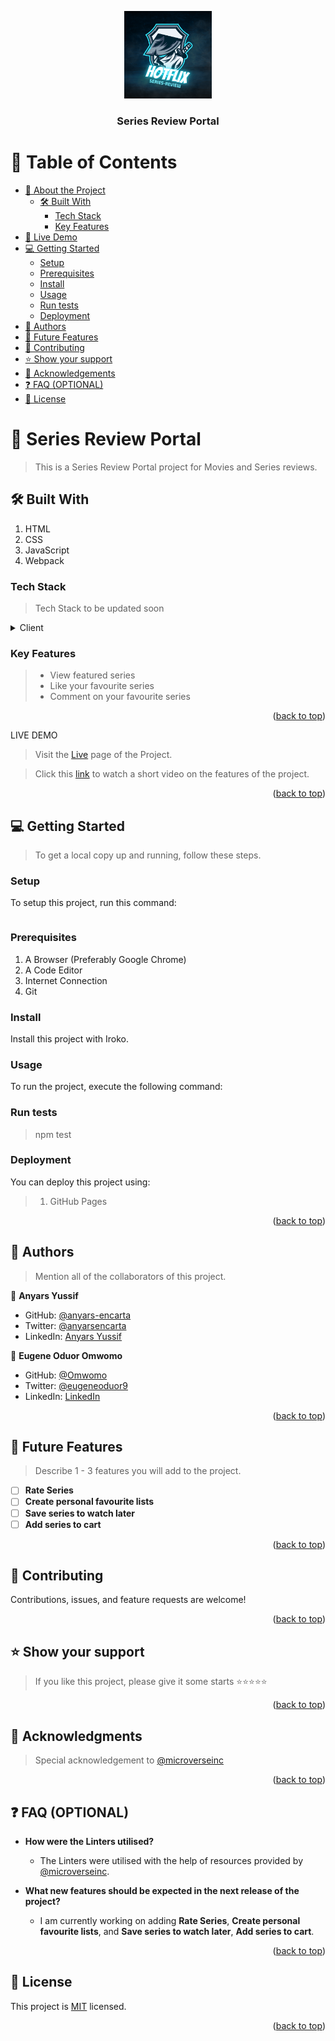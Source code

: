 <a name="readme-top"></a>

<div align="center">

 <!-- LOGO -->

  <img src="./src/assets/hotflix-logo.png" alt="logo" width="140"  height="auto" />
  <br/>

<!-- MAIN HEADING -->

  <h3><b>Series Review Portal</b></h3>

</div>

<!-- TABLE OF CONTENTS -->
# 📗 Table of Contents

- [📖 About the Project](#about-project)
  - [🛠 Built With](#built-with)
    - [Tech Stack](#tech-stack)
    - [Key Features](#key-features)
- [🚀 Live Demo](#live-demo)
- [💻 Getting Started](#getting-started)
  - [Setup](#setup)
  - [Prerequisites](#prerequisites)
  - [Install](#install)
  - [Usage](#usage)
  - [Run tests](#run-tests)
  - [Deployment](#deployment)
- [👥 Authors](#authors)
- [🔭 Future Features](#future-features)
- [🤝 Contributing](#contributing)
- [⭐️ Show your support](#support)
- [🙏 Acknowledgements](#acknowledgements)
- [❓ FAQ (OPTIONAL)](#faq)
- [📝 License](#license)

<!-- INTRO -->
# 📖 Series Review Portal <a name="about-project"></a>

> This is a Series Review Portal project for Movies and Series reviews.

## 🛠 Built With <a name="built-with"></a>
1. HTML
2. CSS
3. JavaScript
4. Webpack
### Tech Stack <a name="tech-stack"></a>

> Tech Stack to be updated soon

<details>
  <summary>Client</summary>
  <ul>
    <li><a href="https://reactjs.org/">HTML</a></li>
    <li><a href="https://reactjs.org/">CSS</a></li>
    <li><a href="https://reactjs.org/">JavaScript</a></li>
    <li><a href="https://reactjs.org/">Webpack</a></li>
  </ul>
</details>
<!-- Features -->

### Key Features <a name="key-features"></a>

> - View featured series
> - Like your favourite series
> - Comment on your favourite series

<p align="right">(<a href="#readme-top">back to top</a>)</p>

<!-- LIVE DEMO -->

LIVE DEMO

> Visit the [Live](https://anyars-encarta.github.io/Series-Review-Portal/dist/) page of the Project.

> Click this [link](https://drive.google.com/file/d/1DxSXsJfWHYL5gSP5Ph1Yg1qoA2o2eX9v/view?usp=sharing) to watch a short video on the features of the project.

<p align="right">(<a href="#readme-top">back to top</a>)</p>

<!-- GETTING STARTED -->

## 💻 Getting Started <a name="getting-started"></a>

> To get a local copy up and running, follow these steps.

<!-- SETUP -->
### Setup

To setup this project, run this command:

```npm test
```
### Prerequisites

1. A Browser (Preferably Google Chrome)
2. A Code Editor
3. Internet Connection
4. Git

<!-- INSTALL -->
### Install

Install this project with Iroko.

### Usage

To run the project, execute the following command:

### Run tests
> npm test
### Deployment

You can deploy this project using:
>1.  GitHub Pages

<p align="right">(<a href="#readme-top">back to top</a>)</p>

<!-- AUTHORS -->
## 👥 Authors <a name="authors"></a>

> Mention all of the collaborators of this project.

👤 **Anyars Yussif**

- GitHub: [@anyars-encarta](https://github.com/anyars-encarta)
- Twitter: [@anyarsencarta](https://twitter.com/anyarsencarta)
- LinkedIn: [Anyars Yussif](https://www.linkedin.com/in/anyars-yussif-1a179769/)

👤 **Eugene Oduor Omwomo**

- GitHub: [@Omwomo](https://github.com/Omwomo)
- Twitter: [@eugeneoduor9](https://twitter.com/eugeneoduor9)
- LinkedIn: [LinkedIn](https://linkedin.com/in/Omwomo)

<p align="right">(<a href="#readme-top">back to top</a>)</p>

## 🔭 Future Features <a name="future-features"></a>

> Describe 1 - 3 features you will add to the project.

- [ ] **Rate Series**
- [ ] **Create personal favourite lists**
- [ ] **Save series to watch later**
- [ ] **Add series to cart**

<p align="right">(<a href="#readme-top">back to top</a>)</p>

<!-- CONTRIBUTION -->
## 🤝 Contributing <a name="contributing"></a>

Contributions, issues, and feature requests are welcome!

<p align="right">(<a href="#readme-top">back to top</a>)</p>

<!--SUPPORT -->

## ⭐️ Show your support <a name="support"></a>

> If you like this project, please give it some starts ⭐️⭐️⭐️⭐️⭐️

<p align="right">(<a href="#readme-top">back to top</a>)</p>

<!-- ACKNOWLEDGEMENTS -->
## 🙏 Acknowledgments <a name="acknowledgements"></a>

> Special acknowledgement to [@microverseinc](https://github.com/microverseinc)

<p align="right">(<a href="#readme-top">back to top</a>)</p>

<!-- FAQS -->
## ❓ FAQ (OPTIONAL) <a name="faq"></a>

- **How were the Linters utilised?**

  - The Linters were utilised with the help of resources provided by [@microverseinc](https://github.com/microverseinc).

- **What new features should be expected in the next release of the project?**

  - I am currently working on adding **Rate Series**, **Create personal favourite lists**, and **Save series to watch later**, **Add series to cart**.

<p align="right">(<a href="#readme-top">back to top</a>)</p>

<!-- LICENSE -->

## 📝 License <a name="license"></a>

This project is [MIT](./LICENSE) licensed.

<p align="right">(<a href="#readme-top">back to top</a>)</p>

